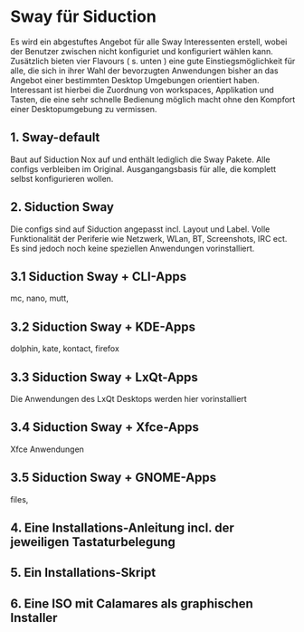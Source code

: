 # Sway für Siduction
Es wird ein abgestuftes Angebot für alle Sway Interessenten erstell, wobei der Benutzer zwischen nicht konfiguriet und konfiguriert wählen kann.
Zusätzlich bieten vier Flavours ( s. unten ) eine gute Einstiegsmöglichkeit für alle, die sich in ihrer Wahl der bevorzugten Anwendungen bisher an das Angebot einer bestimmten Desktop Umgebungen orientiert haben.
Interessant ist hierbei die Zuordnung von workspaces, Applikation und Tasten, die eine sehr schnelle Bedienung möglich macht ohne den Kompfort einer Desktopumgebung zu vermissen.
## 1. Sway-default
Baut auf Siduction Nox auf und enthält lediglich die Sway Pakete. Alle configs verbleiben im Original. Ausgangangsbasis für alle, die komplett selbst konfigurieren wollen.
## 2. Siduction Sway
Die configs sind auf Siduction angepasst incl. Layout und Label. Volle Funktionalität der Periferie wie Netzwerk, WLan, BT, Screenshots, IRC ect. Es sind jedoch noch keine speziellen Anwendungen vorinstalliert.
## 3.1 Siduction Sway + CLI-Apps 
mc, nano, mutt,
## 3.2  Siduction Sway + KDE-Apps 
dolphin, kate, kontact, firefox
## 3.3  Siduction Sway + LxQt-Apps
Die Anwendungen des LxQt Desktops werden hier vorinstalliert
## 3.4  Siduction Sway + Xfce-Apps 
Xfce Anwendungen
## 3.5  Siduction Sway + GNOME-Apps
files, 
## 4. Eine Installations-Anleitung incl. der jeweiligen Tastaturbelegung
## 5. Ein Installations-Skript
## 6. Eine ISO mit Calamares als graphischen Installer
